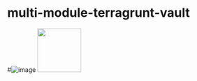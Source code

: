# multi-module-terragrunt-vault
#![image](https://user-images.githubusercontent.com/38804803/199174814-7f27990b-5ddb-4ca7-bc25-a42fe2708625.png)
<img src="[https://your-image-url.type](https://user-images.githubusercontent.com/38804803/199174814-7f27990b-5ddb-4ca7-bc25-a42fe2708625.png)" width="100" height="100">

